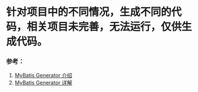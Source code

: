 # 针对项目中的不同情况，生成不同的代码，相关项目未完善，无法运行，仅供生成代码。

### 参考：
1. [MyBatis Generator 介绍](http://mbg.cndocs.ml/)
2. [MyBatis Generator 详解](https://blog.csdn.net/isea533/article/details/42102297)